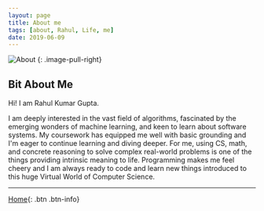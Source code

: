 ```yaml
---
layout: page
title: About me
tags: [about, Rahul, Life, me]
date: 2019-06-09
---
```


![About](https://raw.githubusercontent.com/RahulGuptaNitro/rahulguptanitro.github.io/master/about.jpg)
{: .image-pull-right}



## Bit About Me

Hi! I am Rahul Kumar Gupta.


I am deeply interested in the vast field of algorithms, fascinated by the emerging wonders of machine learning, and keen to learn
about software systems. My coursework has equipped me well with basic grounding and I'm eager to continue learning and diving deeper. For me, using CS, math, and concrete reasoning to solve complex real-world
problems is one of the things providing intrinsic meaning to life.
Programming makes me feel cheery and I am always ready to code and learn new things introduced to this huge Virtual World of Computer Science.



** ** 

      

[Home](https://rahulguptanitro.github.io){: .btn .btn-info}
